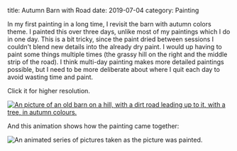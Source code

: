 title: Autumn Barn with Road
date: 2019-07-04
category: Painting

In my first painting in a long time, I revisit the barn with autumn colors theme.
I painted this over three days, unlike most of my paintings which I do in one day.
This is a bit tricky, since the paint dried between sessions I couldn't blend new details into the already dry paint.
I would up having to paint some things multiple times (the grassy hill on the right and the middle strip of the road).
I think multi-day painting makes more detailed paintings possible, but I need to be more deliberate about where I quit each day to avoid wasting time and paint.

Click it for higher resolution.

<a href="/images/paintings/fall-barn-road-July_4_2019.jpg"><img src="/images/paintings/small-fall-barn-road-July_4_2019.jpg" alt="An picture of an old barn on a hill, with a dirt road leading up to it, with a tree, in autumn colours." class="center" /></a>

And this animation shows how the painting came together:

<img src="/images/paintings/fall-barn-road-July_4_2019.gif" alt="An animated series of pictures taken as the picture was painted." class="center" />

